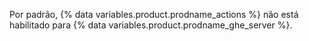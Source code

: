 Por padrão, {% data variables.product.prodname_actions %} não está habilitado para {% data variables.product.prodname_ghe_server %}.
